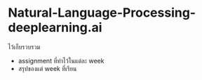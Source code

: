 # Natural-Language-Processing-deeplearning.ai

ไว้เก็บรวบรวม 
- assignment ที่ทำไว้ในแต่ละ week
- สรุปของแต่ week ที่เรียน
